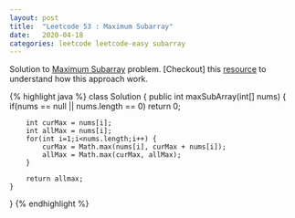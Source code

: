 ```yaml
---
layout: post
title:  "Leetcode 53 : Maximum Subarray"
date:   2020-04-18
categories: leetcode leetcode-easy subarray
---
```


Solution to [Maximum Subarray][leetcode] problem. [Checkout] this [resource] to understand how this approach work. 


{% highlight java %}
class Solution {
    public int maxSubArray(int[] nums) {
        if(nums == null || nums.length == 0)
            return 0;
        
        int curMax = nums[i];
        int allMax = nums[i];
        for(int i=1;i<nums.length;i++) {
            curMax = Math.max(nums[i], curMax + nums[i]);
            allMax = Math.max(curMax, allMax);
        }

        return allmax;    
    }
}
{% endhighlight %}

[leetcode]: https://leetcode.com/problems/maximum-subarray/
[resource]:https://medium.com/@rsinghal757/kadanes-algorithm-dynamic-programming-how-and-why-does-it-work-3fd8849ed73d
